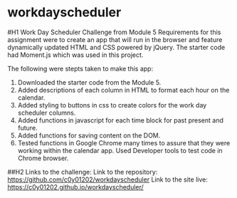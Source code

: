 # workdayscheduler

#H1 Work Day Scheduler Challenge from Module 5
Requirements for this assignment were to create an app that will run in the browser and feature dynamically updated HTML and CSS powered by jQuery.
The starter code had Moment.js which was used in this project.

The following were stepts taken to make this app:

1. Downloaded the starter code from the Module 5.
2. Added descriptions of each column in HTML to format each hour on the calendar.
3. Added styling to buttons in css to create colors for the work day scheduler columns.
4. Added functions in javascript for each time block for past present and future.
5. Added functions for saving content on the DOM.
6. Tested functions in Google Chrome many times to assure that they were working within the calendar app. Used Developer tools to test code in Chrome browser.

##H2 Links to the challenge:
Link to the repository:
https://github.com/c0y01202/workdayscheduler
Link to the site live:
https://c0y01202.github.io/workdayscheduler/
